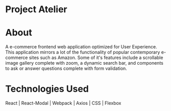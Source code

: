 # Project Atelier
# About
A e-commerce frontend web application optimized for User Experience. This application mirrors a lot of the functionality of popular contemporary e-commerce
sites such as Amazon. Some of it's features include a scrollable image gallery complete with zoom, a dynamic search bar, and components to ask or answer questions 
complete with form validation. 

# Technologies Used 
React | React-Modal | Webpack | Axios | CSS | Flexbox
